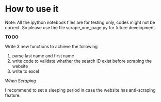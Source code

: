 # How to use it
Note: All the ipython notebook files are for testing only, codes might not be correct. So please use the file scrape_one_page.py for future development.

**TO DO**

Write 3 new functions to achieve the following

1. parse last name and first name
2. write code to validate whether the search ID exist before scraping the website
3. write to excel

*When Scraping*

I recommend to set a sleeping period in case the website has anti-scraping feature.
